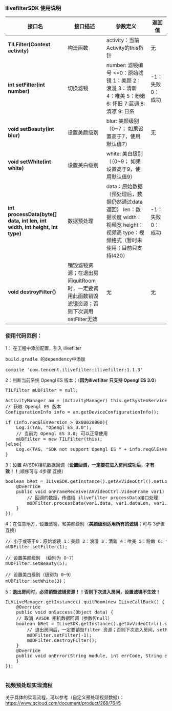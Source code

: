 ### ilivefilterSDK 使用说明

| 接口名|  接口描述  |参数定义|返回值|
|---------|---------|---------|---------|
| **TILFilter(Context activity)** | 构造函数|activity：当前Activity的this指针|无|
| **int setFilter(int number)** | 切换滤镜|number: 滤镜编号 <=0：原始滤镜 1：美颜 2：浪漫 3：清新 4：唯美 5：粉嫩 6: 怀旧 7:蓝调  8: 清凉 9: 日系|-1：失败 0：成功|
| **void setBeauty(int blur)** | 设置美颜级别|blur: 美颜级别（0~7； 如果设置高于7，使用默认值7）|无|
| **void setWhite(int white)** | 设置美白级别|white: 美白级别（（0~9； 如果设置高于9，使用默认值9）||
| **int processData(byte[] data, int len, int width, int height, int type)** | 数据预处理|data：原始数据（预处理后，数据仍然通过data返回） len：数据长度 width：视频宽 height：视频高 type：视频格式（暂时未使用；目前只支持I420）|-1： 失败 0：成功|
| **void destroyFilter()** | 销毁滤镜资源；在退出房间quitRoom 时，一定要调用此函数销毁滤镜资源；否则下次调用 setFilter无效|无|无|

### 使用代码范例：

1： 在工程中添加配置，引入 ilivefilter 
<pre>
build.gradle 的dependency中添加

compile 'com.tencent.ilivefilter:ilivefilter:1.1.3'
</pre>
2：判断当前系统 Opengl ES 版本；（**因为ilivefilter 只支持 Opengl ES 3.0**）
<pre>
TILFilter mUDFilter = null;

ActivityManager am = (ActivityManager) this.getSystemService(Context.ACTIVITY_SERVICE);
// 获取 Opengl ES 版本
ConfigurationInfo info = am.getDeviceConfigurationInfo();

if (info.reqGlEsVersion > 0x00020000){
    Log.i(TAG, "Opengl ES 3.0");
    // 当前为 Opengl ES 3.0; 可以正常使用
    mUDFilter = new TILFilter(this);
}else{
    Log.e(TAG, "SDK not support Opengl ES " + info.reqGlEsVersion);
}
</pre>
3：设置 AVSDK相机数据回调（**设置回调，一定要在进入房间成功后，才有效！！**;顺序可与 4步骤 互换）
<pre>
boolean bRet = ILiveSDK.getInstance().getAvVideoCtrl().setLocalVideoPreProcessCallback(new AVVideoCtrl.LocalVideoPreProcessCallback(){
    @Override
    public void onFrameReceive(AVVideoCtrl.VideoFrame var1) {
        // 回调的数据，传递给 ilivefilter processData接口处理
        mUDFilter.processData(var1.data, var1.dataLen, var1.width, var1.height, var1.srcType);
    }
});
</pre>
4：在任意地方，设置滤镜，和美颜级别（**美颜级别适用所有的滤镜**；可与  3步骤 互换）
<pre>
// 小于或等于0：原始滤镜 1：美颜 2：浪漫 3：清新 4：唯美 5：粉嫩 6: 怀旧 7:蓝调  8: 清凉 9: 日系
mUDFilter.setFilter(1);

// 设置美颜级别 （级别为 0~7）
mUDFilter.setBeauty(5);

// 设置美白级别（级别为 0~9）
mUDFilter.setWhite(3)；
</pre>
5：**退出房间时，必须销毁滤镜资源！！否则下次进入房间，设置滤镜不生效！**
<pre>
ILVLiveManager.getInstance().quitRoom(new ILiveCallBack() {
    @Override
    public void onSuccess(Object data) {
    // 取消 AVSDK 相机数据回调（参数传null）
    boolean bRet = ILiveSDK.getInstance().getAvVideoCtrl().setLocalVideoPreProcessCallback(null);
        // 退出房间后，一定要销毁filter 资源；否则下次进入房间，setFilter将不生效或其他异常
        mUDFilter.setFilter(-1);
        mUDFilter.destroyFilter();
    }
    @Override
    public void onError(String module, int errCode, String errMsg) {
    }
});
            
</pre>

### 视频预处理实现流程
关于具体的实现流程，可以参考（自定义预处理视频数据）：
https://www.qcloud.com/document/product/268/7645
